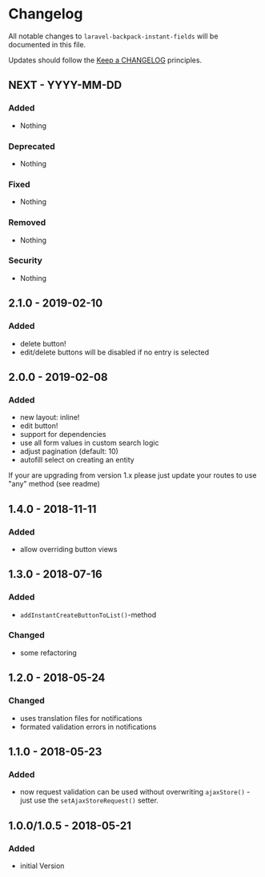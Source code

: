 # Changelog

All notable changes to `laravel-backpack-instant-fields` will be documented in this file.

Updates should follow the [Keep a CHANGELOG](http://keepachangelog.com/) principles.

## NEXT - YYYY-MM-DD

### Added
- Nothing

### Deprecated
- Nothing

### Fixed
- Nothing

### Removed
- Nothing

### Security
- Nothing

## 2.1.0 - 2019-02-10

### Added
- delete button!
- edit/delete buttons will be disabled if no entry is selected

## 2.0.0 - 2019-02-08

### Added
- new layout: inline!
- edit button!
- support for dependencies
- use all form values in custom search logic
- adjust pagination (default: 10)
- autofill select on creating an entity

If your are upgrading from version 1.x please just update your routes to use "any" method (see readme)


## 1.4.0 - 2018-11-11

### Added
- allow overriding button views

## 1.3.0 - 2018-07-16

### Added
- `addInstantCreateButtonToList()`-method

### Changed
- some refactoring

## 1.2.0 - 2018-05-24

### Changed
- uses translation files for notifications
- formated validation errors in notifications

## 1.1.0 - 2018-05-23

### Added
- now request validation can be used without overwriting `ajaxStore()` - just use the `setAjaxStoreRequest()` setter.

## 1.0.0/1.0.5 - 2018-05-21

### Added
- initial Version
